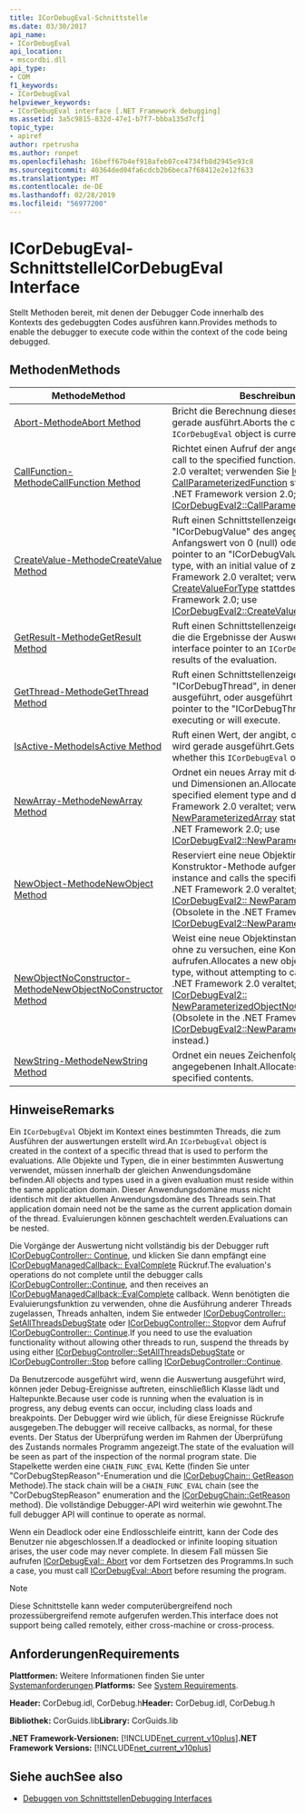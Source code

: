 ```yaml
---
title: ICorDebugEval-Schnittstelle
ms.date: 03/30/2017
api_name:
- ICorDebugEval
api_location:
- mscordbi.dll
api_type:
- COM
f1_keywords:
- ICorDebugEval
helpviewer_keywords:
- ICorDebugEval interface [.NET Framework debugging]
ms.assetid: 3a5c9815-832d-47e1-b7f7-bbba135d7cf1
topic_type:
- apiref
author: rpetrusha
ms.author: ronpet
ms.openlocfilehash: 16beff67b4ef918afeb07ce4734fb8d2945e93c8
ms.sourcegitcommit: 40364ded04fa6cdcb2b6beca7f68412e2e12f633
ms.translationtype: MT
ms.contentlocale: de-DE
ms.lasthandoff: 02/28/2019
ms.locfileid: "56977200"
---
```

# <a name="icordebugeval-interface"></a><span data-ttu-id="e97a2-102">ICorDebugEval-Schnittstelle</span><span class="sxs-lookup"><span data-stu-id="e97a2-102">ICorDebugEval Interface</span></span>

<span data-ttu-id="e97a2-103">Stellt Methoden bereit, mit denen der Debugger Code innerhalb des Kontexts des gedebuggten Codes ausführen kann.</span><span class="sxs-lookup"><span data-stu-id="e97a2-103">Provides methods to enable the debugger to execute code within the context of the code being debugged.</span></span>  
  
## <a name="methods"></a><span data-ttu-id="e97a2-104">Methoden</span><span class="sxs-lookup"><span data-stu-id="e97a2-104">Methods</span></span>  
  
|<span data-ttu-id="e97a2-105">Methode</span><span class="sxs-lookup"><span data-stu-id="e97a2-105">Method</span></span>|<span data-ttu-id="e97a2-106">Beschreibung</span><span class="sxs-lookup"><span data-stu-id="e97a2-106">Description</span></span>|  
|------------|-----------------|  
|[<span data-ttu-id="e97a2-107">Abort-Methode</span><span class="sxs-lookup"><span data-stu-id="e97a2-107">Abort Method</span></span>](../../../../docs/framework/unmanaged-api/debugging/icordebugeval-abort-method.md)|<span data-ttu-id="e97a2-108">Bricht die Berechnung dieses `ICorDebugEval` Objekt gerade ausführt.</span><span class="sxs-lookup"><span data-stu-id="e97a2-108">Aborts the computation this `ICorDebugEval` object is currently performing.</span></span>|  
|[<span data-ttu-id="e97a2-109">CallFunction-Methode</span><span class="sxs-lookup"><span data-stu-id="e97a2-109">CallFunction Method</span></span>](../../../../docs/framework/unmanaged-api/debugging/icordebugeval-callfunction-method.md)|<span data-ttu-id="e97a2-110">Richtet einen Aufruf der angegebenen Funktion.</span><span class="sxs-lookup"><span data-stu-id="e97a2-110">Sets up a call to the specified function.</span></span> <span data-ttu-id="e97a2-111">(In .NET Framework, Version 2.0 veraltet; verwenden Sie [ICorDebugEval2:: CallParameterizedFunction](../../../../docs/framework/unmanaged-api/debugging/icordebugeval2-callparameterizedfunction-method.md) stattdessen.)</span><span class="sxs-lookup"><span data-stu-id="e97a2-111">(Obsolete in the .NET Framework version 2.0; use [ICorDebugEval2::CallParameterizedFunction](../../../../docs/framework/unmanaged-api/debugging/icordebugeval2-callparameterizedfunction-method.md) instead.)</span></span>|  
|[<span data-ttu-id="e97a2-112">CreateValue-Methode</span><span class="sxs-lookup"><span data-stu-id="e97a2-112">CreateValue Method</span></span>](../../../../docs/framework/unmanaged-api/debugging/icordebugeval-createvalue-method.md)|<span data-ttu-id="e97a2-113">Ruft einen Schnittstellenzeiger auf ein Objekt "ICorDebugValue" des angegebenen Typs mit einem Anfangswert von 0 (null) oder Null ab.</span><span class="sxs-lookup"><span data-stu-id="e97a2-113">Gets an interface pointer to an "ICorDebugValue" object of the specified type, with an initial value of zero or null.</span></span> <span data-ttu-id="e97a2-114">(In .NET Framework 2.0 veraltet; verwenden Sie [ICorDebugEval2:: CreateValueForType](../../../../docs/framework/unmanaged-api/debugging/icordebugeval2-createvaluefortype-method.md) stattdessen.)</span><span class="sxs-lookup"><span data-stu-id="e97a2-114">(Obsolete in the .NET Framework 2.0; use [ICorDebugEval2::CreateValueForType](../../../../docs/framework/unmanaged-api/debugging/icordebugeval2-createvaluefortype-method.md) instead.)</span></span>|  
|[<span data-ttu-id="e97a2-115">GetResult-Methode</span><span class="sxs-lookup"><span data-stu-id="e97a2-115">GetResult Method</span></span>](../../../../docs/framework/unmanaged-api/debugging/icordebugeval-getresult-method.md)|<span data-ttu-id="e97a2-116">Ruft einen Schnittstellenzeiger auf ein `ICorDebugValue` , die die Ergebnisse der Auswertung enthält.</span><span class="sxs-lookup"><span data-stu-id="e97a2-116">Gets an interface pointer to an `ICorDebugValue` that contains the results of the evaluation.</span></span>|  
|[<span data-ttu-id="e97a2-117">GetThread-Methode</span><span class="sxs-lookup"><span data-stu-id="e97a2-117">GetThread Method</span></span>](../../../../docs/framework/unmanaged-api/debugging/icordebugeval-getthread-method.md)|<span data-ttu-id="e97a2-118">Ruft einen Schnittstellenzeiger auf das "ICorDebugThread", in denen diese Auswertung wird ausgeführt, oder ausgeführt wird.</span><span class="sxs-lookup"><span data-stu-id="e97a2-118">Gets an interface pointer to the "ICorDebugThread" where this evaluation is executing or will execute.</span></span>|  
|[<span data-ttu-id="e97a2-119">IsActive-Methode</span><span class="sxs-lookup"><span data-stu-id="e97a2-119">IsActive Method</span></span>](../../../../docs/framework/unmanaged-api/debugging/icordebugeval-isactive-method.md)|<span data-ttu-id="e97a2-120">Ruft einen Wert, der angibt, ob dies `ICorDebugEval` Objekt wird gerade ausgeführt.</span><span class="sxs-lookup"><span data-stu-id="e97a2-120">Gets a value that indicates whether this `ICorDebugEval` object is currently executing.</span></span>|  
|[<span data-ttu-id="e97a2-121">NewArray-Methode</span><span class="sxs-lookup"><span data-stu-id="e97a2-121">NewArray Method</span></span>](../../../../docs/framework/unmanaged-api/debugging/icordebugeval-newarray-method.md)|<span data-ttu-id="e97a2-122">Ordnet ein neues Array mit den angegebenen Elementtyp und Dimensionen an.</span><span class="sxs-lookup"><span data-stu-id="e97a2-122">Allocates a new array of the specified element type and dimensions.</span></span> <span data-ttu-id="e97a2-123">(In .NET Framework 2.0 veraltet; verwenden Sie [ICorDebugEval2:: NewParameterizedArray](../../../../docs/framework/unmanaged-api/debugging/icordebugeval2-newparameterizedarray-method.md) stattdessen.)</span><span class="sxs-lookup"><span data-stu-id="e97a2-123">(Obsolete in the .NET Framework 2.0; use [ICorDebugEval2::NewParameterizedArray](../../../../docs/framework/unmanaged-api/debugging/icordebugeval2-newparameterizedarray-method.md) instead.)</span></span>|  
|[<span data-ttu-id="e97a2-124">NewObject-Methode</span><span class="sxs-lookup"><span data-stu-id="e97a2-124">NewObject Method</span></span>](../../../../docs/framework/unmanaged-api/debugging/icordebugeval-newobject-method.md)|<span data-ttu-id="e97a2-125">Reserviert eine neue Objektinstanz, und der angegebene Konstruktor-Methode aufgerufen.</span><span class="sxs-lookup"><span data-stu-id="e97a2-125">Allocates a new object instance and calls the specified constructor method.</span></span> <span data-ttu-id="e97a2-126">(In .NET Framework 2.0 veraltet; verwenden Sie [ICorDebugEval2:: NewParameterizedObject](../../../../docs/framework/unmanaged-api/debugging/icordebugeval2-newparameterizedobject-method.md) stattdessen.)</span><span class="sxs-lookup"><span data-stu-id="e97a2-126">(Obsolete in the .NET Framework 2.0; use [ICorDebugEval2::NewParameterizedObject](../../../../docs/framework/unmanaged-api/debugging/icordebugeval2-newparameterizedobject-method.md) instead.)</span></span>|  
|[<span data-ttu-id="e97a2-127">NewObjectNoConstructor-Methode</span><span class="sxs-lookup"><span data-stu-id="e97a2-127">NewObjectNoConstructor Method</span></span>](../../../../docs/framework/unmanaged-api/debugging/icordebugeval-newobjectnoconstructor-method.md)|<span data-ttu-id="e97a2-128">Weist eine neue Objektinstanz des angegebenen Typs, ohne zu versuchen, eine Konstruktormethode aufrufen.</span><span class="sxs-lookup"><span data-stu-id="e97a2-128">Allocates a new object instance of the specified type, without attempting to call a constructor method.</span></span> <span data-ttu-id="e97a2-129">(In .NET Framework 2.0 veraltet; verwenden Sie [ICorDebugEval2:: NewParameterizedObjectNoConstructor](../../../../docs/framework/unmanaged-api/debugging/icordebugeval2-newparameterizedobjectnoconstructor-method.md) stattdessen.)</span><span class="sxs-lookup"><span data-stu-id="e97a2-129">(Obsolete in the .NET Framework 2.0; use [ICorDebugEval2::NewParameterizedObjectNoConstructor](../../../../docs/framework/unmanaged-api/debugging/icordebugeval2-newparameterizedobjectnoconstructor-method.md) instead.)</span></span>|  
|[<span data-ttu-id="e97a2-130">NewString-Methode</span><span class="sxs-lookup"><span data-stu-id="e97a2-130">NewString Method</span></span>](../../../../docs/framework/unmanaged-api/debugging/icordebugeval-newstring-method.md)|<span data-ttu-id="e97a2-131">Ordnet ein neues Zeichenfolgenobjekt mit dem angegebenen Inhalt.</span><span class="sxs-lookup"><span data-stu-id="e97a2-131">Allocates a new string object with the specified contents.</span></span>|  
  
## <a name="remarks"></a><span data-ttu-id="e97a2-132">Hinweise</span><span class="sxs-lookup"><span data-stu-id="e97a2-132">Remarks</span></span>  
 <span data-ttu-id="e97a2-133">Ein `ICorDebugEval` Objekt im Kontext eines bestimmten Threads, die zum Ausführen der auswertungen erstellt wird.</span><span class="sxs-lookup"><span data-stu-id="e97a2-133">An `ICorDebugEval` object is created in the context of a specific thread that is used to perform the evaluations.</span></span> <span data-ttu-id="e97a2-134">Alle Objekte und Typen, die in einer bestimmten Auswertung verwendet, müssen innerhalb der gleichen Anwendungsdomäne befinden.</span><span class="sxs-lookup"><span data-stu-id="e97a2-134">All objects and types used in a given evaluation must reside within the same application domain.</span></span> <span data-ttu-id="e97a2-135">Dieser Anwendungsdomäne muss nicht identisch mit der aktuellen Anwendungsdomäne des Threads sein.</span><span class="sxs-lookup"><span data-stu-id="e97a2-135">That application domain need not be the same as the current application domain of the thread.</span></span> <span data-ttu-id="e97a2-136">Evaluierungen können geschachtelt werden.</span><span class="sxs-lookup"><span data-stu-id="e97a2-136">Evaluations can be nested.</span></span>  
  
 <span data-ttu-id="e97a2-137">Die Vorgänge der Auswertung nicht vollständig bis der Debugger ruft [ICorDebugController:: Continue](../../../../docs/framework/unmanaged-api/debugging/icordebugcontroller-continue-method.md), und klicken Sie dann empfängt eine [ICorDebugManagedCallback:: EvalComplete](../../../../docs/framework/unmanaged-api/debugging/icordebugmanagedcallback-evalcomplete-method.md) Rückruf.</span><span class="sxs-lookup"><span data-stu-id="e97a2-137">The evaluation's operations do not complete until the debugger calls [ICorDebugController::Continue](../../../../docs/framework/unmanaged-api/debugging/icordebugcontroller-continue-method.md), and then receives an [ICorDebugManagedCallback::EvalComplete](../../../../docs/framework/unmanaged-api/debugging/icordebugmanagedcallback-evalcomplete-method.md) callback.</span></span> <span data-ttu-id="e97a2-138">Wenn benötigten die Evaluierungsfunktion zu verwenden, ohne die Ausführung anderer Threads zugelassen, Threads anhalten, indem Sie entweder [ICorDebugController:: SetAllThreadsDebugState](../../../../docs/framework/unmanaged-api/debugging/icordebugcontroller-setallthreadsdebugstate-method.md) oder [ICorDebugController:: Stop](../../../../docs/framework/unmanaged-api/debugging/icordebugcontroller-stop-method.md)vor dem Aufruf [ICorDebugController:: Continue](../../../../docs/framework/unmanaged-api/debugging/icordebugcontroller-continue-method.md).</span><span class="sxs-lookup"><span data-stu-id="e97a2-138">If you need to use the evaluation functionality without allowing other threads to run, suspend the threads by using either [ICorDebugController::SetAllThreadsDebugState](../../../../docs/framework/unmanaged-api/debugging/icordebugcontroller-setallthreadsdebugstate-method.md) or [ICorDebugController::Stop](../../../../docs/framework/unmanaged-api/debugging/icordebugcontroller-stop-method.md) before calling [ICorDebugController::Continue](../../../../docs/framework/unmanaged-api/debugging/icordebugcontroller-continue-method.md).</span></span>  
  
 <span data-ttu-id="e97a2-139">Da Benutzercode ausgeführt wird, wenn die Auswertung ausgeführt wird, können jeder Debug-Ereignisse auftreten, einschließlich Klasse lädt und Haltepunkte.</span><span class="sxs-lookup"><span data-stu-id="e97a2-139">Because user code is running when the evaluation is in progress, any debug events can occur, including class loads and breakpoints.</span></span> <span data-ttu-id="e97a2-140">Der Debugger wird wie üblich, für diese Ereignisse Rückrufe ausgegeben.</span><span class="sxs-lookup"><span data-stu-id="e97a2-140">The debugger will receive callbacks, as normal, for these events.</span></span> <span data-ttu-id="e97a2-141">Der Status der Überprüfung werden im Rahmen der Überprüfung des Zustands normales Programm angezeigt.</span><span class="sxs-lookup"><span data-stu-id="e97a2-141">The state of the evaluation will be seen as part of the inspection of the normal program state.</span></span> <span data-ttu-id="e97a2-142">Die Stapelkette werden eine `CHAIN_FUNC_EVAL` Kette (finden Sie unter "CorDebugStepReason"-Enumeration und die [ICorDebugChain:: GetReason](../../../../docs/framework/unmanaged-api/debugging/icordebugchain-getreason-method.md) Methode).</span><span class="sxs-lookup"><span data-stu-id="e97a2-142">The stack chain will be a `CHAIN_FUNC_EVAL` chain (see the "CorDebugStepReason" enumeration and the [ICorDebugChain::GetReason](../../../../docs/framework/unmanaged-api/debugging/icordebugchain-getreason-method.md) method).</span></span> <span data-ttu-id="e97a2-143">Die vollständige Debugger-API wird weiterhin wie gewohnt.</span><span class="sxs-lookup"><span data-stu-id="e97a2-143">The full debugger API will continue to operate as normal.</span></span>  
  
 <span data-ttu-id="e97a2-144">Wenn ein Deadlock oder eine Endlosschleife eintritt, kann der Code des Benutzer nie abgeschlossen.</span><span class="sxs-lookup"><span data-stu-id="e97a2-144">If a deadlocked or infinite looping situation arises, the user code may never complete.</span></span> <span data-ttu-id="e97a2-145">In diesem Fall müssen Sie aufrufen [ICorDebugEval:: Abort](../../../../docs/framework/unmanaged-api/debugging/icordebugeval-abort-method.md) vor dem Fortsetzen des Programms.</span><span class="sxs-lookup"><span data-stu-id="e97a2-145">In such a case, you must call [ICorDebugEval::Abort](../../../../docs/framework/unmanaged-api/debugging/icordebugeval-abort-method.md) before resuming the program.</span></span>  
  
> [!NOTE]
>  <span data-ttu-id="e97a2-146">Diese Schnittstelle kann weder computerübergreifend noch prozessübergreifend remote aufgerufen werden.</span><span class="sxs-lookup"><span data-stu-id="e97a2-146">This interface does not support being called remotely, either cross-machine or cross-process.</span></span>  
  
## <a name="requirements"></a><span data-ttu-id="e97a2-147">Anforderungen</span><span class="sxs-lookup"><span data-stu-id="e97a2-147">Requirements</span></span>  
 <span data-ttu-id="e97a2-148">**Plattformen:** Weitere Informationen finden Sie unter [Systemanforderungen](../../../../docs/framework/get-started/system-requirements.md).</span><span class="sxs-lookup"><span data-stu-id="e97a2-148">**Platforms:** See [System Requirements](../../../../docs/framework/get-started/system-requirements.md).</span></span>  
  
 <span data-ttu-id="e97a2-149">**Header:** CorDebug.idl, CorDebug.h</span><span class="sxs-lookup"><span data-stu-id="e97a2-149">**Header:** CorDebug.idl, CorDebug.h</span></span>  
  
 <span data-ttu-id="e97a2-150">**Bibliothek:** CorGuids.lib</span><span class="sxs-lookup"><span data-stu-id="e97a2-150">**Library:** CorGuids.lib</span></span>  
  
 <span data-ttu-id="e97a2-151">**.NET Framework-Versionen:** [!INCLUDE[net_current_v10plus](../../../../includes/net-current-v10plus-md.md)]</span><span class="sxs-lookup"><span data-stu-id="e97a2-151">**.NET Framework Versions:** [!INCLUDE[net_current_v10plus](../../../../includes/net-current-v10plus-md.md)]</span></span>  
  
## <a name="see-also"></a><span data-ttu-id="e97a2-152">Siehe auch</span><span class="sxs-lookup"><span data-stu-id="e97a2-152">See also</span></span>



- [<span data-ttu-id="e97a2-153">Debuggen von Schnittstellen</span><span class="sxs-lookup"><span data-stu-id="e97a2-153">Debugging Interfaces</span></span>](../../../../docs/framework/unmanaged-api/debugging/debugging-interfaces.md)
